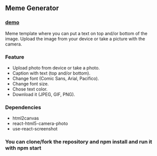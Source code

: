 ## Meme Generator

### [demo](https://memegenerator2022.netlify.app/)

Meme template where you can put a text on top and/or bottom of the image. Upload the image from your device or take a picture with the camera. 

### Feature

- Upload photo from device or take a photo.
- Caption with text (top and/or bottom).
- Change font (Comic Sans, Arial, Pacifico).
- Change font size.
- Chose text color.
- Download it (JPEG, GIF, PNG).

### Dependencies

- html2canvas
- react-html5-camera-photo
- use-react-screenshot


### You can clone/fork the repository and npm install and run it with npm start

